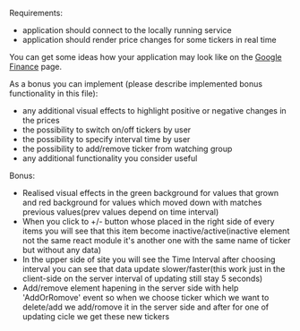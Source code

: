 Requirements:
- application should connect to the locally running service
- application should render price changes for some tickers in real time

You can get some ideas how your application may look like on the [Google Finance](https://www.google.com/finance/) page.

As a bonus you can implement (please describe implemented bonus functionality in this file):
- any additional visual effects to highlight positive or negative changes in the prices
- the possibility to switch on/off tickers by user
- the possibility to specify interval time by user
- the possibility to add/remove ticker from watching group
- any additional functionality you consider useful

Bonus:
- Realised visual effects in the green background for values that grown and red background for values which moved down with matches previous values(prev values depend on time interval)
- When you click to +/- button whose placed in the right side of every items you will see that this item become inactive/active(inactive element not the same react module it's another one with the same name of ticker but without any data) 
- In the upper side of site you will see the Time Interval after choosing interval you can see that data update slower/faster(this work just in the client-side on the server interval of updating still stay   5 seconds)
- Add/remove element hapening in the server side with help 'AddOrRomove' event so when we choose ticker which we want to delete/add we add/romove it in the server side and after for one of updating cicle we get these new tickers